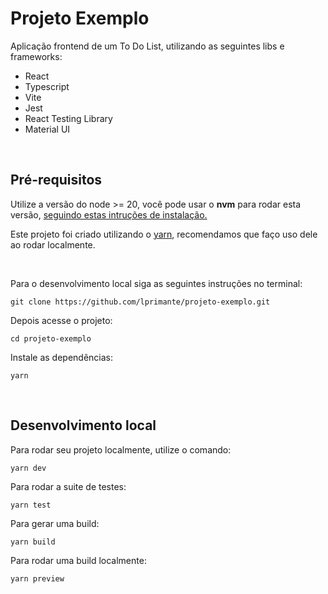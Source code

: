 # Projeto Exemplo

Aplicação frontend de um To Do List, utilizando as seguintes libs e frameworks:

-   React
-   Typescript
-   Vite
-   Jest
-   React Testing Library
-   Material UI

</br>

## **Pré-requisitos**

Utilize a versão do node >= 20, você pode usar o **nvm** para rodar esta versão, [seguindo estas intruções de instalação.](https://github.com/nvm-sh/nvm)

Este projeto foi criado utilizando o [yarn](https://yarnpkg.com/), recomendamos que faço uso dele ao rodar localmente.

</br>

Para o desenvolvimento local siga as seguintes instruções no terminal:

```
git clone https://github.com/lprimante/projeto-exemplo.git
```

Depois acesse o projeto:

```
cd projeto-exemplo
```

Instale as dependências:

```
yarn
```

</br>

## **Desenvolvimento local**

Para rodar seu projeto localmente, utilize o comando:

```
yarn dev
```

Para rodar a suite de testes:

```
yarn test
```

Para gerar uma build:

```
yarn build
```

Para rodar uma build localmente:

```
yarn preview
```

